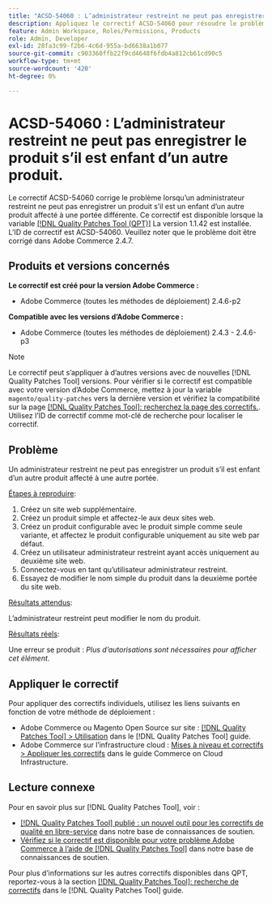 ```yaml
---
title: "ACSD-54060 : L’administrateur restreint ne peut pas enregistrer le produit s’il est enfant d’un autre produit"
description: Appliquez le correctif ACSD-54060 pour résoudre le problème Adobe Commerce en raison duquel un administrateur restreint ne peut pas enregistrer un produit s’il est un enfant d’un autre produit affecté à une portée différente.
feature: Admin Workspace, Roles/Permissions, Products
role: Admin, Developer
exl-id: 28fa3c99-f2b6-4c6d-955a-bd6638a1b077
source-git-commit: c903360ffb22f9cd4648f6fdb4a812cb61cd90c5
workflow-type: tm+mt
source-wordcount: '420'
ht-degree: 0%

---
```


# ACSD-54060 : L’administrateur restreint ne peut pas enregistrer le produit s’il est enfant d’un autre produit.

Le correctif ACSD-54060 corrige le problème lorsqu’un administrateur restreint ne peut pas enregistrer un produit s’il est un enfant d’un autre produit affecté à une portée différente. Ce correctif est disponible lorsque la variable [[!DNL Quality Patches Tool (QPT)]](/help/announcements/adobe-commerce-announcements/magento-quality-patches-released-new-tool-to-self-serve-quality-patches.md) La version 1.1.42 est installée. L’ID de correctif est ACSD-54060. Veuillez noter que le problème doit être corrigé dans Adobe Commerce 2.4.7.

## Produits et versions concernés

**Le correctif est créé pour la version Adobe Commerce :**

* Adobe Commerce (toutes les méthodes de déploiement) 2.4.6-p2

**Compatible avec les versions d’Adobe Commerce :**

* Adobe Commerce (toutes les méthodes de déploiement) 2.4.3 - 2.4.6-p3

>[!NOTE]
>
>Le correctif peut s’appliquer à d’autres versions avec de nouvelles [!DNL Quality Patches Tool] versions. Pour vérifier si le correctif est compatible avec votre version d’Adobe Commerce, mettez à jour la variable `magento/quality-patches` vers la dernière version et vérifiez la compatibilité sur la page [[!DNL Quality Patches Tool]: recherchez la page des correctifs.](https://experienceleague.adobe.com/tools/commerce-quality-patches/index.html). Utilisez l’ID de correctif comme mot-clé de recherche pour localiser le correctif.

## Problème

Un administrateur restreint ne peut pas enregistrer un produit s’il est enfant d’un autre produit affecté à une autre portée.

<u>Étapes à reproduire</u>:

1. Créez un site web supplémentaire.
1. Créez un produit simple et affectez-le aux deux sites web.
1. Créez un produit configurable avec le produit simple comme seule variante, et affectez le produit configurable uniquement au site web par défaut.
1. Créez un utilisateur administrateur restreint ayant accès uniquement au deuxième site web.
1. Connectez-vous en tant qu’utilisateur administrateur restreint.
1. Essayez de modifier le nom simple du produit dans la deuxième portée du site web.

<u>Résultats attendus</u>:

L’administrateur restreint peut modifier le nom du produit.

<u>Résultats réels</u>:

Une erreur se produit : *Plus d’autorisations sont nécessaires pour afficher cet élément*.

## Appliquer le correctif

Pour appliquer des correctifs individuels, utilisez les liens suivants en fonction de votre méthode de déploiement :

* Adobe Commerce ou Magento Open Source sur site : [[!DNL Quality Patches Tool] > Utilisation](https://experienceleague.adobe.com/docs/commerce-operations/tools/quality-patches-tool/usage.html) dans le [!DNL Quality Patches Tool] guide.
* Adobe Commerce sur l’infrastructure cloud : [Mises à niveau et correctifs > Appliquer les correctifs](https://experienceleague.adobe.com/docs/commerce-cloud-service/user-guide/develop/upgrade/apply-patches.html) dans le guide Commerce on Cloud Infrastructure.

## Lecture connexe

Pour en savoir plus sur [!DNL Quality Patches Tool], voir :

* [[!DNL Quality Patches Tool] publié : un nouvel outil pour les correctifs de qualité en libre-service](/help/announcements/adobe-commerce-announcements/magento-quality-patches-released-new-tool-to-self-serve-quality-patches.md) dans notre base de connaissances de soutien.
* [Vérifiez si le correctif est disponible pour votre problème Adobe Commerce à l’aide de [!DNL Quality Patches Tool]](/help/support-tools/patches-available-in-qpt-tool/check-patch-for-magento-issue-with-magento-quality-patches.md) dans notre base de connaissances de soutien.

Pour plus d’informations sur les autres correctifs disponibles dans QPT, reportez-vous à la section [[!DNL Quality Patches Tool]: recherche de correctifs](https://experienceleague.adobe.com/tools/commerce-quality-patches/index.html) dans le [!DNL Quality Patches Tool] guide.
